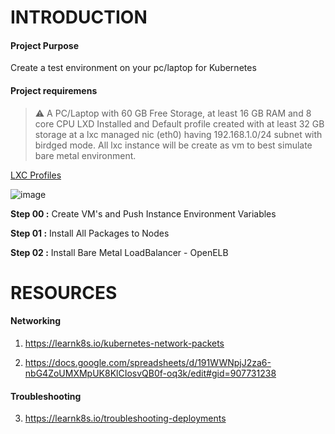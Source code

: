 # INTRODUCTION

#### Project Purpose 
Create a test environment on your pc/laptop for Kubernetes

#### Project requiremens

> :warning: A PC/Laptop with 60 GB Free Storage, at least 16 GB RAM and 8 core CPU LXD Installed and Default profile created with at least 32 GB storage at a lxc managed nic (eth0) having 192.168.1.0/24 subnet with birdged mode. All lxc instance will be create as vm to best simulate bare metal environment. 

<a href="https://linuxcontainers.org/lxd/docs/master/profiles/" target="_blank">LXC Profiles</a>

![image](https://user-images.githubusercontent.com/12957393/222286767-63c1a02f-0b89-42d7-927e-95632c8384e7.png)


**Step 00 :** Create VM's and Push Instance Environment Variables

**Step 01 :** Install All Packages to Nodes 

**Step 02 :** Install Bare Metal LoadBalancer - OpenELB 

# RESOURCES

#### Networking

 1. https://learnk8s.io/kubernetes-network-packets
   
 2. https://docs.google.com/spreadsheets/d/191WWNpjJ2za6-nbG4ZoUMXMpUK8KlCIosvQB0f-oq3k/edit#gid=907731238

#### Troubleshooting

 3. https://learnk8s.io/troubleshooting-deployments
